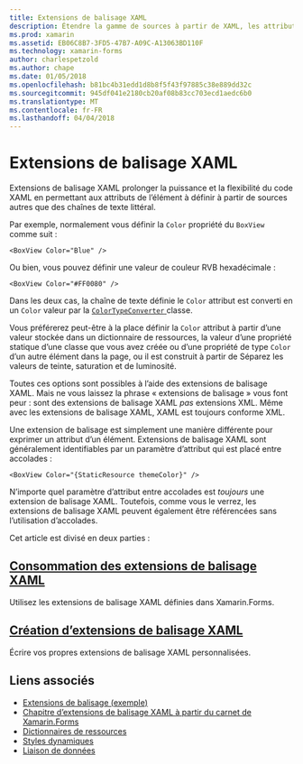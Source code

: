 ```yaml
---
title: Extensions de balisage XAML
description: Étendre la gamme de sources à partir de XAML, les attributs sont définis
ms.prod: xamarin
ms.assetid: EB06C8B7-3FD5-47B7-A09C-A13063BD110F
ms.technology: xamarin-forms
author: charlespetzold
ms.author: chape
ms.date: 01/05/2018
ms.openlocfilehash: b81bc4b31edd1d8b8f5f43f97885c38e889dd32c
ms.sourcegitcommit: 945df041e2180cb20af08b83cc703ecd1aedc6b0
ms.translationtype: MT
ms.contentlocale: fr-FR
ms.lasthandoff: 04/04/2018
---
```

# <a name="xaml-markup-extensions"></a>Extensions de balisage XAML

Extensions de balisage XAML prolonger la puissance et la flexibilité du code XAML en permettant aux attributs de l’élément à définir à partir de sources autres que des chaînes de texte littéral.

Par exemple, normalement vous définir la `Color` propriété du `BoxView` comme suit :

```xaml
<BoxView Color="Blue" />
```

Ou bien, vous pouvez définir une valeur de couleur RVB hexadécimale :

```xaml
<BoxView Color="#FF0080" />
```

Dans les deux cas, la chaîne de texte définie le `Color` attribut est converti en un `Color` valeur par la [ `ColorTypeConverter` ](https://developer.xamarin.com/api/type/Xamarin.Forms.ColorTypeConverter/) classe.

Vous préférerez peut-être à la place définir la `Color` attribut à partir d’une valeur stockée dans un dictionnaire de ressources, la valeur d’une propriété statique d’une classe que vous avez créée ou d’une propriété de type `Color` d’un autre élément dans la page, ou il est construit à partir de Séparez les valeurs de teinte, saturation et de luminosité.

Toutes ces options sont possibles à l’aide des extensions de balisage XAML. Mais ne vous laissez la phrase « extensions de balisage » vous font peur : sont des extensions de balisage XAML *pas* extensions XML. Même avec les extensions de balisage XAML, XAML est toujours conforme XML. 

Une extension de balisage est simplement une manière différente pour exprimer un attribut d’un élément. Extensions de balisage XAML sont généralement identifiables par un paramètre d’attribut qui est placé entre accolades :

```xaml
<BoxView Color="{StaticResource themeColor}" />
```

N’importe quel paramètre d’attribut entre accolades est *toujours* une extension de balisage XAML. Toutefois, comme vous le verrez, les extensions de balisage XAML peuvent également être référencées sans l’utilisation d’accolades.

Cet article est divisé en deux parties :

## <a name="consuming-xaml-markup-extensionsconsumingmd"></a>[Consommation des extensions de balisage XAML](consuming.md)  

Utilisez les extensions de balisage XAML définies dans Xamarin.Forms.

## <a name="creating-xaml-markup-extensionscreatingmd"></a>[Création d’extensions de balisage XAML](creating.md) 

Écrire vos propres extensions de balisage XAML personnalisées.



## <a name="related-links"></a>Liens associés

- [Extensions de balisage (exemple)](https://developer.xamarin.com/samples/xamarin-forms/XAML/MarkupExtensions/)
- [Chapitre d’extensions de balisage XAML à partir du carnet de Xamarin.Forms](~/xamarin-forms/creating-mobile-apps-xamarin-forms/summaries/chapter10.md)
- [Dictionnaires de ressources](~/xamarin-forms/xaml/resource-dictionaries.md)
- [Styles dynamiques](~/xamarin-forms/user-interface/styles/dynamic.md)
- [Liaison de données](~/xamarin-forms/app-fundamentals/data-binding/index.md)
